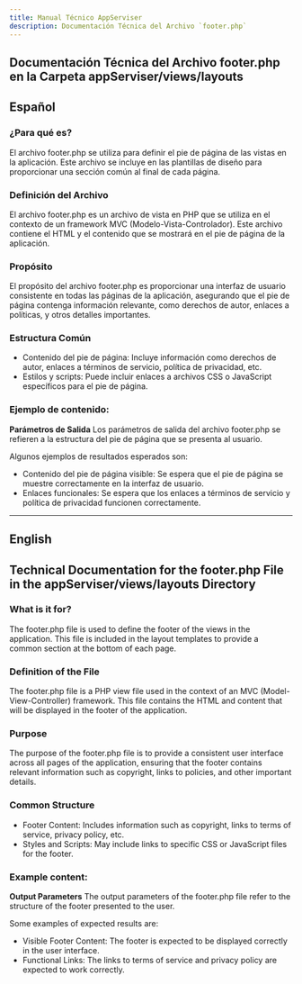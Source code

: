 ```yaml
---
title: Manual Técnico AppServiser
description: Documentación Técnica del Archivo `footer.php`
---
```


## Documentación Técnica del Archivo footer.php en la Carpeta appServiser/views/layouts

## Español

### ¿Para qué es?
El archivo footer.php se utiliza para definir el pie de página de las vistas en la aplicación. Este archivo se incluye en las plantillas de diseño para proporcionar una sección común al final de cada página.

### Definición del Archivo
El archivo footer.php es un archivo de vista en PHP que se utiliza en el contexto de un framework MVC (Modelo-Vista-Controlador). Este archivo contiene el HTML y el contenido que se mostrará en el pie de página de la aplicación.

### Propósito
El propósito del archivo footer.php es proporcionar una interfaz de usuario consistente en todas las páginas de la aplicación, asegurando que el pie de página contenga información relevante, como derechos de autor, enlaces a políticas, y otros detalles importantes.

### Estructura Común
- Contenido del pie de página: Incluye información como derechos de autor, enlaces a términos de servicio, política de privacidad, etc.
- Estilos y scripts: Puede incluir enlaces a archivos CSS o JavaScript específicos para el pie de página.

### Ejemplo de contenido:
**Parámetros de Salida**
Los parámetros de salida del archivo footer.php se refieren a la estructura del pie de página que se presenta al usuario. 

Algunos ejemplos de resultados esperados son:
- Contenido del pie de página visible: Se espera que el pie de página se muestre correctamente en la interfaz de usuario.
- Enlaces funcionales: Se espera que los enlaces a términos de servicio y política de privacidad funcionen correctamente.

---

## English

## Technical Documentation for the footer.php File in the appServiser/views/layouts Directory

### What is it for?
The footer.php file is used to define the footer of the views in the application. This file is included in the layout templates to provide a common section at the bottom of each page.

### Definition of the File
The footer.php file is a PHP view file used in the context of an MVC (Model-View-Controller) framework. This file contains the HTML and content that will be displayed in the footer of the application.

### Purpose
The purpose of the footer.php file is to provide a consistent user interface across all pages of the application, ensuring that the footer contains relevant information such as copyright, links to policies, and other important details.

### Common Structure
- Footer Content: Includes information such as copyright, links to terms of service, privacy policy, etc.
- Styles and Scripts: May include links to specific CSS or JavaScript files for the footer.

### Example content:
**Output Parameters**
The output parameters of the footer.php file refer to the structure of the footer presented to the user. 

Some examples of expected results are:
- Visible Footer Content: The footer is expected to be displayed correctly in the user interface.
- Functional Links: The links to terms of service and privacy policy are expected to work correctly.